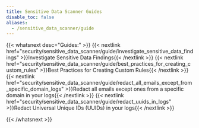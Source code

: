 ```yaml
---
title: Sensitive Data Scanner Guides
disable_toc: false
aliases:
  - /sensitive_data_scanner/guide
---
```


{{< whatsnext desc="Guides:" >}}
   {{< nextlink href="security/sensitive_data_scanner/guide/investigate_sensitive_data_findings" >}}Investigate Sensitive Data Findings{{< /nextlink >}}
   {{< nextlink href="security/sensitive_data_scanner/guide/best_practices_for_creating_custom_rules" >}}Best Practices for Creating Custom Rules{{< /nextlink >}}
   {{< nextlink href="security/sensitive_data_scanner/guide/redact_all_emails_except_from_specific_domain_logs" >}}Redact all emails except ones from a specific domain in your logs{{< /nextlink >}}
  {{< nextlink href="security/sensitive_data_scanner/guide/redact_uuids_in_logs" >}}Redact Universal Unique IDs (UUIDs) in your logs{{< /nextlink >}}

{{< /whatsnext >}}